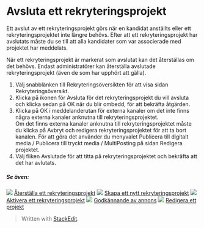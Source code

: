 # Avsluta ett rekryteringsprojekt

Ett avslut av ett rekryteringsprojekt görs när en kandidat anställts eller ett rekryteringsprojektet inte längre behövs. Efter att ett rekryteringsprojekt har avslutats måste du se till att alla kandidater som var associerade med projektet har meddelats.

När ett rekryteringsprojekt är markerat som avslutat kan det återställas om det behövs. Endast administratörer kan återställa avslutade rekryteringsprojekt (även de som har upphört att gälla).

1.  Välj snabblänken  till Rekryteringsöversikten  för att visa sidan  Rekryteringsöversikt.
2.  Klicka på  ikonen för Avsluta  för det rekryteringsprojekt du vill avsluta och klicka sedan på  OK  när du blir ombedd, för att bekräfta åtgärden.
3.  Klicka på  OK  i meddelanderutan för externa kanaler om det inte finns några externa kanaler anknutna till rekryteringsprojektet.  
    Om det finns externa kanaler anknutna till rekryteringsprojektet måste du klicka på  Avbryt  och redigera rekryteringsprojektet för att ta bort kanalen. För att göra det använder du  menyvalet Publicera till digitalt media / Publicera till tryckt media / MultiPosting  på sidan  Redigera projektet.
4.  Välj fliken  Avslutade  för att titta på rekryteringsprojektet och bekräfta att det har avlutats.

##### Se även:

![](../Resources/Images/icon-document-link.png)  [Återställa ett rekryteringsprojekt](restoring_a_vacancy.htm)
![](../Resources/Images/icon-document-link.png)  [Skapa ett nytt rekryteringsprojekt](creating_a_new_vacancy.htm)
![](../Resources/Images/icon-document-link.png)  [Aktivera ett rekryteringsprojekt](activating_a_vacancy.htm)
![](../Resources/Images/icon-document-link.png)  [Godkännande av annons](vacancy_approvals.htm)
![](../Resources/Images/icon-document-link.png)  [Redigera ett projekt](editing_a_vacancy.htm)


> Written with [StackEdit](https://stackedit.io/).
<!--stackedit_data:
eyJoaXN0b3J5IjpbLTk1ODM2NzkzLDczMDk5ODExNl19
-->